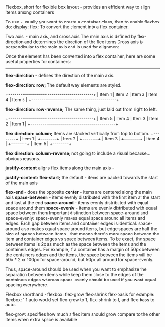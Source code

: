 Flexbox, short for flexible box layout - provides an efficient way to align items among containers

To use - usually you want to create a container class, then to enable flexbox do:
display: flex;
To convert the element into a flex container.

Two axis' - main axis, and cross axis
The main axis is defined by flex-direction and determines the direction of the flex items
Cross axis is perpendicular to the main axis and is used for alignment

Once the element has been converted into a flex container, here are some useful properties for containers:

-----


**flex-direction** - defines the direction of the main axis. 

**flex-direction: row;**
The default way elements are styled.

+-------------------------------------------+
| Item 1 | Item 2 | Item 3 | Item 4 | Item 5 |
+-------------------------------------------+

**flex-direction: row-reverse;**
The same thing, just laid out from right to left.

+-------------------------------------------+
| Item 5 | Item 4 | Item 3 | Item 2 | Item 1 |
+-------------------------------------------+

**flex direction: column;**
Items are stacked vertically from top to bottom.
+--------+
| Item 1 |
+--------+
| Item 2 |
+--------+ 
| Item 3 | 
+--------+ 
| Item 4 |
+--------+
| Item 5 | 
+--------+

**flex direction: column-reverse;**
not going to include a visual because... obvious reasons.

**justify-content**
aligns flex items along the main axis - 

**justify-content: flex-start;**
the default - items are packed towards the start of the main axis

**flex-end** - does the opposite
**center** - items are centered along the main axis
**space-between** - items evenly distributed with the first item at the start and last at the end
**space-around** - items evenly distributed with equal space around them
**space-evenly** - items are evenly distributed with equal space between them 
Important distinction between space-around and space-evenly:
space-evenly makes equal space around all items and edges. Each gap between items and container edges is identical.
space-around also makes equal space around items, but edge spaces are half the size of spaces between items - that means there's more space between the item and container edges vs space between items. To be exact, the space between items is 2x as much as the space between the items and the containers edges. For example, if a container has a margin of 50px between the containers edges and the items, the space between the items will be 50x * 2 or 100px for space-around, but 50px all around for space-evenly.

Thus, space-around should be used when you want to emphasize the separation between items while keep them close to the edges of the containers edges whereas space-evenly should be used if you want equal spacing everywhere.

Flexbox shorthand - 
flexbox: flex-grow flex-shrink flex-basis
for example: 
flexbox: 1 1 auto
would set flex-grow to 1, flex-shrink to 1, and flex-bass to auto.

flex-grow: specifies how much a flex item should grow compare to the other items when extra space is available
